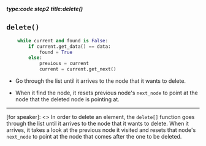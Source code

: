 _**type:code step2**_
_**title:delete()**_
## `delete()` 
```python
    while current and found is False:
        if current.get_data() == data:
            found = True
        else:
            previous = current
            current = current.get_next()
```

- Go through the list until it arrives to the node that it wants to delete. 

- When it find the node, it resets previous node's `next_node` to point at the node that the deleted node is pointing at.

-------------------------------------------------

[for speaker]: <> In order to delete an element, the `delete[]` function goes through the list until it arrives to the node that it wants to delete. When it arrives, it takes a look at the previous node it visited and resets that node's `next_node` to point at the node that comes after the one to be deleted.
